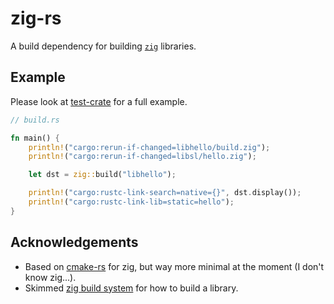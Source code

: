 # zig-rs

A build dependency for building [`zig`](https://ziglang.org/) libraries.

## Example

Please look at [test-crate](test-crate) for a full example.

```rust
// build.rs

fn main() {
    println!("cargo:rerun-if-changed=libhello/build.zig");
    println!("cargo:rerun-if-changed=libsl/hello.zig");

    let dst = zig::build("libhello");

    println!("cargo:rustc-link-search=native={}", dst.display());
    println!("cargo:rustc-link-lib=static=hello");
}
```

## Acknowledgements

- Based on [cmake-rs](https://github.com/rust-lang/cmake-rs) for zig, but way more minimal at the moment (I don't know zig...).
- Skimmed [zig build system](https://ziglang.org/learn/build-system/) for how to build a library.

